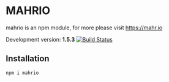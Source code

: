 # MAHRIO

mahrio is an npm module, for more please visit https://mahr.io

Development version: **1.5.3** [![Build Status](https://travis-ci.org/JRGEMCP/MAHRIO.svg?branch=master)](https://travis-ci.org/JRGEMCP/MAHRIO)

## Installation

`npm i mahrio`
